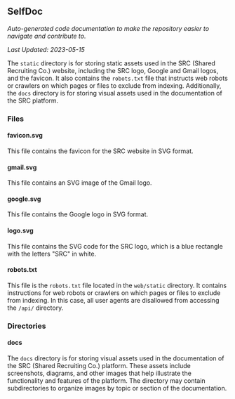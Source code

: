<!--- START SELFDOC --->
## SelfDoc
_Auto-generated code documentation to make the repository easier to navigate and contribute to._

_Last Updated: 2023-05-15_

The `static` directory is for storing static assets used in the SRC (Shared Recruiting Co.) website, including the SRC logo, Google and Gmail logos, and the favicon. It also contains the `robots.txt` file that instructs web robots or crawlers on which pages or files to exclude from indexing. Additionally, the `docs` directory is for storing visual assets used in the documentation of the SRC platform.

### Files
#### favicon.svg
This file contains the favicon for the SRC website in SVG format.

#### gmail.svg
This file contains an SVG image of the Gmail logo.

#### google.svg
This file contains the Google logo in SVG format.

#### logo.svg
This file contains the SVG code for the SRC logo, which is a blue rectangle with the letters "SRC" in white.

#### robots.txt
This file is the `robots.txt` file located in the `web/static` directory. It contains instructions for web robots or crawlers on which pages or files to exclude from indexing. In this case, all user agents are disallowed from accessing the `/api/` directory.

### Directories
#### docs
The `docs` directory is for storing visual assets used in the documentation of the SRC (Shared Recruiting Co.) platform. These assets include screenshots, diagrams, and other images that help illustrate the functionality and features of the platform. The directory may contain subdirectories to organize images by topic or section of the documentation.

<!--- END SELFDOC --->